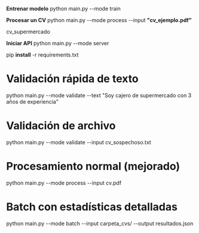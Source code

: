 **Entrenar modelo**
python main.py --mode train

**Procesar un CV**
python main.py --mode process --input **"cv_ejemplo.pdf"**

cv_supermercado

**Iniciar API**
python main.py --mode server

pip **install** -r requirements.txt

# Validación rápida de texto

python main.py --mode validate --text "Soy cajero de supermercado con 3 años de experiencia"

# Validación de archivo

python main.py --mode validate --input cv_sospechoso.txt

# Procesamiento normal (mejorado)

python main.py --mode process --input cv.pdf

# Batch con estadísticas detalladas

python main.py --mode batch --input carpeta_cvs/ --output resultados.json

